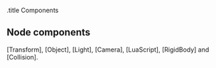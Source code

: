 .title Components

## Node components

[Transform], [Object], [Light], [Camera], [LuaScript], [RigidBody] and [Collision].